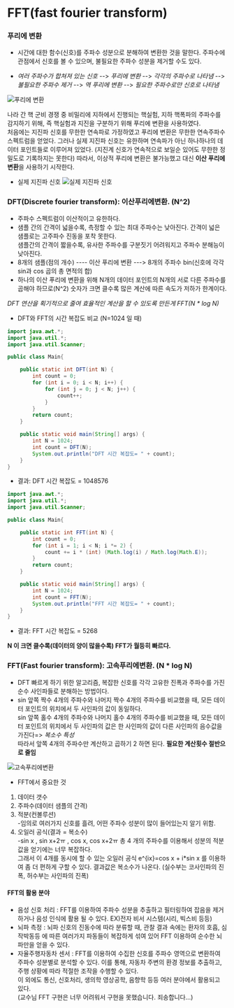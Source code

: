 # FFT(fast fourier transform)

### **푸리에 변환** 
- 시간에 대한 함수(신호)를 주파수 성분으로 분해하여 변환한 것을 말한다. 주파수에 관점에서 신호를 볼 수 있으며, 불필요한 주파수 성분을 제거할 수도 있다.<br>

- *여러 주파수가 합쳐져 있는 신호* --> *푸리에 변환* --> *각각의 주파수로 나타냄* --> *불필요한 주파수 제거* --> *역 푸리에 변환* --> *필요한 주파수로만 신호로 나타냄*

![푸리에 변환](https://github.com/woojingjing/woojingjing.github.io/blob/main/%EC%BA%A1%EC%B2%98%202023-05-04%20092228.png)

나라 간 핵 군비 경쟁 중 비밀리에 지하에서 진행되는 핵실험, 지하 핵폭파의 주파수를 감지하기 위해, 즉 핵실험과 지진을 구분하기 위해 푸리에 변환을 사용하였다.<br>
처음에는 지진파 신호를 무한한 연속파로 가정하였고 푸리에 변환은 무한한 연속주파수 스펙트럼을 얻었다. 그러나 실제 지진파 신호는 유한하며 연속파가 아닌 하나하나의 데이터 포인트들로 이루어져 있었다. (지진계 신호가 연속적으로 보일순 있어도 무한한 정밀도로 기록하지는 못한다)
따라서, 이상적 푸리에 변환은 불가능했고 대신 **이산 푸리에 변환**을 사용하기 시작한다. <br>
- 실제 지진파 신호
![실제 지진파 신호](https://github.com/woojingjing/woojingjing.github.io/blob/main/%EC%BA%A1%EC%B2%98%202023-05-04%20094410.png)

### **DFT(Discrete fourier transform): 이산푸리에변환. (N^2)**
- 주파수 스펙트럼이 이산적이고 유한하다.<br>
- 샘플 간의  간격이 넓을수록, 측정할 수 있는 최대 주파수는 낮아진다. 간격이 넓은 샘플로는 고주파수 진동을 포착 못한다.<br>
샘플간의 간격이 짧을수록, 유사한 주파수를 구분짓기 어려워지고 주파수 분해능이 낮아진다.<br>
- 8개의 샘플(점의 개수) ---- 이산 푸리에 변환 --->  8개의 주파수 bin(신호에 각각 sin과 cos 곱의 총 면적의 합)<br>
- 하나의 이산 푸리에 변환을 위해 N개의 데이터 포인트의 N개의 서로 다른 주파수를 곱해야 하므로(N^2) 숫자가 크면 클수록 많은 계산에 따른 속도가 저하가 한계이다.

*DFT 연산을 획기적으로 줄여 효율적인 계산을 할 수 있도록 만든게 FFT(N * log N)* 

- DFT와 FFT의 시간 복잡도 비교 (N=1024 일 때)
```java
import java.awt.*;
import java.util.*;
import java.util.Scanner;

public class Main{

    public static int DFT(int N) {
        int count = 0;
        for (int i = 0; i < N; i++) {
            for (int j = 0; j < N; j++) {
                count++;
            }
        }
        return count;
    }

    public static void main(String[] args) {
        int N = 1024;
        int count = DFT(N);
        System.out.println("DFT 시간 복잡도= " + count);
    }
}
```
- 결과: DFT 시간 복잡도 = 1048576

```java
import java.awt.*;
import java.util.*;
import java.util.Scanner;

public class Main{

    public static int FFT(int N) {
        int count = 0;
        for (int i = 1; i < N; i *= 2) {
            count += i * (int) (Math.log(i) / Math.log(Math.E));
        }
        return count;
    }

    public static void main(String[] args) {
        int N = 1024;
        int count = FFT(N);
        System.out.println("FFT 시간 복잡도= " + count);
    }
}
```
- 결과: FFT 시간 복잡도 = 5268

**N 이 크면 클수록(데이터의 양이 많을수록) FFT가 월등히 빠르다.**

### **FFT(Fast fourier transform): 고속푸리에변환. (N * log N)**
- DFT 빠르게 하기 위한 알고리즘, 복잡한 신호를 각각 고유한 진폭과 주파수를 가진 순수 사인파들로 분해하는 방법이다.<br>
- sin 앞쪽 짝수 4개의 주파수와  나머지 짝수 4개의 주파수를 비교했을 때, 모든 데이터 포인트의 위치에서 두 사인파의 값이 동일하다.<br>
sin 앞쪽 홀수 4개의 주파수와  나머지 홀수 4개의 주파수를 비교했을 때, 모든 데이터 포인트의 위치에서 두 사인파의 값은 한 사인파의 값이 다른 사인파의 음수값을 가진다=> *복소수 특성*<br> 
따라서 앞쪽 4개의 주파수만 계산하고 곱하기 2 하면 된다. **필요한 계산횟수 절반으로 줄임** 

![고속푸리에변환](https://github.com/woojingjing/woojingjing.github.io/blob/main/%EC%BA%A1%EC%B2%98%202023-05-04%20144648.png)

- FFT에서 중요한 것
1. 데이터 갯수
2. 주파수(데이터 샘플의 간격)
3. 적분(컨볼루션)<br>
-임의로 여러가지 신호를 흘려, 어떤 주파수 성분이 많이 들어있는지 알기 위함.
4. 오일러 공식(결과 = 복소수)<br>
-sin x , sin x+2ㅠ , cos x, cos x+2ㅠ 총 4 개의 주파수를 이용해서 성분의 적분값을 얻기에는 너무 복잡하다.<br>
그래서 이 4개를 동시에 할 수 있는 오일러 공식 e^{ix}=cos x + i*sin x 를 이용하여 좀 더 편하게 구할 수 있다. 결과값은 복소수가 나온다. (실수부는 코사인파의 진폭, 허수부는 사인파의 진폭)


#### **FFT의 활용 분야**
- 음성 신호 처리 : FFT를 이용하여 주파수 성분을 추출하고 필터링하여 잡음을 제거하거나 음성 인식에 활용 될 수 있다. EX)전자 비서 시스템(시리, 빅스비 등등)
- 뇌파 측정 : 뇌파 신호의 진동수에 따라 분류할 때, 관찰 결과 속에는 환자의 호흡, 심작박동등 에 따른 여러가지 파동들이 복잡하게 섞여 있어 FFT 이용하여 순수한 뇌파만을 얻을 수 있다. 
- 자율주행자동차 센서 : FFT를 이용하여 수집한 신호를 주파수 영역으로 변환하여 주파수 성분별로 분석할 수 있다. 이를 통해, 자동차 주변의 환경 정보를 추출하고, 주행 상황에 따라 적절한 조작을 수행할 수 있다.<br>
이 외에도 통신, 신호처리, 생의학 영상공학, 음향학 등등 여러 분야에서 활용되고 있다.<br>
(교수님 FFT 구현은 너무 어려워서 구현을 못했습니다. 죄송합니다...)
